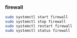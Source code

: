 ### firewall

```sh
sudo systemctl start firewall
sudo systemctl stop firewall
sudo systemctl restart firewall
sudo systemctl status firewall
```

